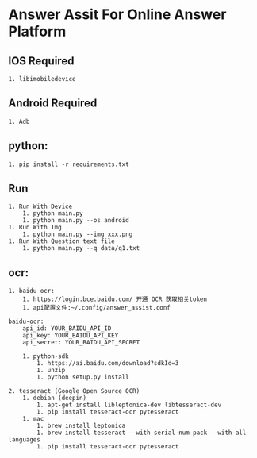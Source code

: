 # Answer Assit For Online Answer Platform

## IOS Required
    1. libimobiledevice

## Android Required
    1. Adb 


## python:
    1. pip install -r requirements.txt


## Run
    1. Run With Device
        1. python main.py 
        1. python main.py --os android
    1. Run With Img
        1. python main.py --img xxx.png
    1. Run With Question text file
        1. python main.py --q data/q1.txt

## ocr:
    1. baidu ocr:
        1. https://login.bce.baidu.com/ 开通 OCR 获取相关token
        1. api配置文件:~/.config/answer_assist.conf
```
baidu-ocr:
    api_id: YOUR_BAIDU_API_ID
    api_key: YOUR_BAIDU_API_KEY
    api_secret: YOUR_BAIDU_API_SECRET
```
        1. python-sdk
            1. https://ai.baidu.com/download?sdkId=3
            1. unzip
            1. python setup.py install

    2. tesseract (Google Open Source OCR)
        1. debian (deepin)
            1. apt-get install libleptonica-dev libtesseract-dev
            1. pip install tesseract-ocr pytesseract
        1. mac
            1. brew install leptonica
            1. brew install tesseract --with-serial-num-pack --with-all-languages
            1. pip install tesseract-ocr pytesseract
    
